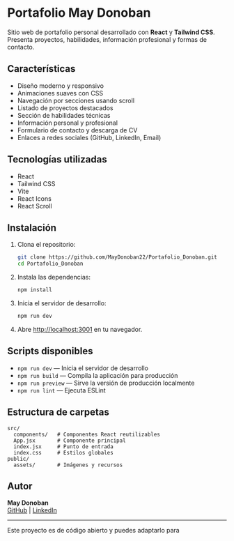 # Portafolio May Donoban

Sitio web de portafolio personal desarrollado con **React** y **Tailwind CSS**. Presenta proyectos, habilidades, información profesional y formas de contacto.

## Características

- Diseño moderno y responsivo
- Animaciones suaves con CSS
- Navegación por secciones usando scroll
- Listado de proyectos destacados
- Sección de habilidades técnicas
- Información personal y profesional
- Formulario de contacto y descarga de CV
- Enlaces a redes sociales (GitHub, LinkedIn, Email)

## Tecnologías utilizadas

- React
- Tailwind CSS
- Vite
- React Icons
- React Scroll

## Instalación

1. Clona el repositorio:

   ```sh
   git clone https://github.com/MayDonoban22/Portafolio_Donoban.git
   cd Portafolio_Donoban
   ```

2. Instala las dependencias:

   ```sh
   npm install
   ```

3. Inicia el servidor de desarrollo:

   ```sh
   npm run dev
   ```

4. Abre [http://localhost:3001](http://localhost:3001) en tu navegador.

## Scripts disponibles

- `npm run dev` — Inicia el servidor de desarrollo
- `npm run build` — Compila la aplicación para producción
- `npm run preview` — Sirve la versión de producción localmente
- `npm run lint` — Ejecuta ESLint

## Estructura de carpetas

```
src/
  components/   # Componentes React reutilizables
  App.jsx       # Componente principal
  index.jsx     # Punto de entrada
  index.css     # Estilos globales
public/
  assets/       # Imágenes y recursos
```

## Autor

**May Donoban**  
[GitHub](https://github.com/MayDonoban22) | [LinkedIn](https://linkedin.com/in/maydonoban)

---

Este proyecto es de código abierto y puedes adaptarlo para
